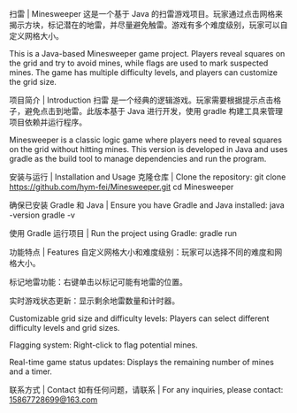 扫雷 | Minesweeper
这是一个基于 Java 的扫雷游戏项目。玩家通过点击网格来揭示方块，标记潜在的地雷，并尽量避免触雷。游戏有多个难度级别，玩家可以自定义网格大小。

This is a Java-based Minesweeper game project. Players reveal squares on the grid and try to avoid mines, while flags are used to mark suspected mines. The game has multiple difficulty levels, and players can customize the grid size.

项目简介 | Introduction
扫雷 是一个经典的逻辑游戏。玩家需要根据提示点击格子，避免点击到地雷。此版本基于 Java 进行开发，使用 gradle 构建工具来管理项目依赖并运行程序。

Minesweeper is a classic logic game where players need to reveal squares on the grid without hitting mines. This version is developed in Java and uses gradle as the build tool to manage dependencies and run the program.

安装与运行 | Installation and Usage
克隆仓库 | Clone the repository:
git clone https://github.com/hym-fei/Minesweeper.git
cd Minesweeper

确保已安装 Gradle 和 Java | Ensure you have Gradle and Java installed:
java -version
gradle -v

使用 Gradle 运行项目 | Run the project using Gradle:
gradle run

功能特点 | Features
自定义网格大小和难度级别：玩家可以选择不同的难度和网格大小。

标记地雷功能：右键单击以标记可能有地雷的位置。

实时游戏状态更新：显示剩余地雷数量和计时器。

Customizable grid size and difficulty levels: Players can select different difficulty levels and grid sizes.

Flagging system: Right-click to flag potential mines.

Real-time game status updates: Displays the remaining number of mines and a timer.

联系方式 | Contact
如有任何问题，请联系 | For any inquiries, please contact:
15867728699@163.com
